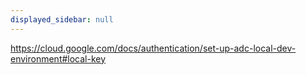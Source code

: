 ```yaml
---
displayed_sidebar: null
---
```


https://cloud.google.com/docs/authentication/set-up-adc-local-dev-environment#local-key
